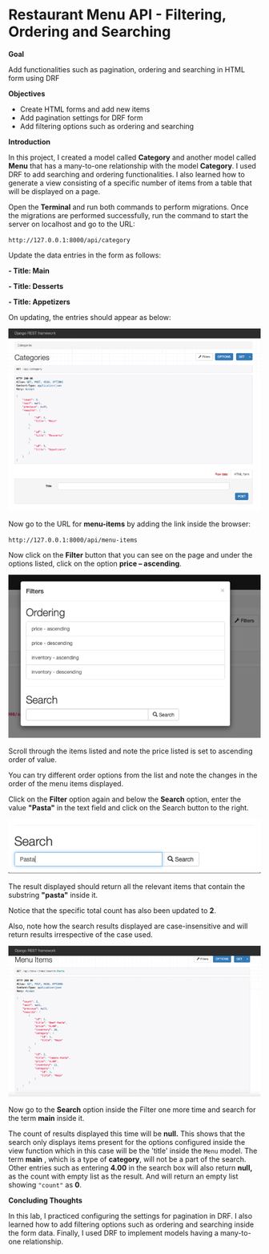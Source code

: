 # Restaurant Menu API - Filtering, Ordering and Searching


**Goal**

Add functionalities such as pagination, ordering and searching in HTML form using DRF

**Objectives**

- Create HTML forms and add new items
- Add pagination settings for DRF form
- Add filtering options such as ordering and searching

**Introduction**

In this project, I created a model called **Category** and another model called **Menu** that has a many-to-one relationship with the model **Category**. I used DRF to add searching and ordering functionalities. I also learned how to generate a view consisting of a specific number of items from a table that will be displayed on a page.

Open the **Terminal** and run both commands to perform migrations.
Once the migrations are performed successfully, run the command to start the server on localhost and go to the URL:

`http://127.0.0.1:8000/api/category`

Update the data entries in the form as follows:

**- Title: Main**

**- Title: Desserts**

**- Title: Appetizers**

On updating, the entries should appear as below:

![](assets/2.png)

Now go to the URL for **menu-items** by adding the link inside the browser:

`http://127.0.0.1:8000/api/menu-items`

Now click on the **Filter** button that you can see on the page and under the options listed, click on the option **price – ascending**.

![](assets/6.png)

Scroll through the items listed and note the price listed is set to ascending order of value.

You can try different order options from the list and note the changes in the order of the menu items displayed.

Click on the **Filter** option again and below the **Search** option, enter the value **"Pasta"** in the text field and click on the Search button to the right.


![](assets/7.png)

The result displayed should return all the relevant items that contain the substring **"pasta"** inside it.

Notice that the specific total count has also been updated to **2**.

Also, note how the search results displayed are case-insensitive and will return results irrespective of the case used.

![](assets/8.png)

Now go to the **Search** option inside the Filter one more time and search for the term **main** inside it.

The count of results displayed this time will be **null.** This shows that the search only displays items present for the options configured inside the view function which in this case will be the 'title' inside the `Menu` model. The term **main** , which is a type of **category**, will not be a part of the search. Other entries such as entering **4.00** in the search box will also return **null,** as the count with empty list as the result. And will return an empty list showing `"count"` as **0**.

**Concluding Thoughts**

In this lab, I practiced configuring the settings for pagination in DRF. I also learned how to add filtering options such as ordering and searching inside the form data. Finally, I used DRF to implement models having a many-to-one relationship.
